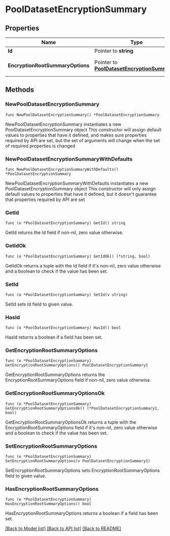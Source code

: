 # PoolDatasetEncryptionSummary

## Properties

Name | Type | Description | Notes
------------ | ------------- | ------------- | -------------
**Id** | Pointer to **string** |  | [optional] 
**EncryptionRootSummaryOptions** | Pointer to [**PoolDatasetEncryptionSummary1**](PoolDatasetEncryptionSummary1.md) |  | [optional] [default to {}]

## Methods

### NewPoolDatasetEncryptionSummary

`func NewPoolDatasetEncryptionSummary() *PoolDatasetEncryptionSummary`

NewPoolDatasetEncryptionSummary instantiates a new PoolDatasetEncryptionSummary object
This constructor will assign default values to properties that have it defined,
and makes sure properties required by API are set, but the set of arguments
will change when the set of required properties is changed

### NewPoolDatasetEncryptionSummaryWithDefaults

`func NewPoolDatasetEncryptionSummaryWithDefaults() *PoolDatasetEncryptionSummary`

NewPoolDatasetEncryptionSummaryWithDefaults instantiates a new PoolDatasetEncryptionSummary object
This constructor will only assign default values to properties that have it defined,
but it doesn't guarantee that properties required by API are set

### GetId

`func (o *PoolDatasetEncryptionSummary) GetId() string`

GetId returns the Id field if non-nil, zero value otherwise.

### GetIdOk

`func (o *PoolDatasetEncryptionSummary) GetIdOk() (*string, bool)`

GetIdOk returns a tuple with the Id field if it's non-nil, zero value otherwise
and a boolean to check if the value has been set.

### SetId

`func (o *PoolDatasetEncryptionSummary) SetId(v string)`

SetId sets Id field to given value.

### HasId

`func (o *PoolDatasetEncryptionSummary) HasId() bool`

HasId returns a boolean if a field has been set.

### GetEncryptionRootSummaryOptions

`func (o *PoolDatasetEncryptionSummary) GetEncryptionRootSummaryOptions() PoolDatasetEncryptionSummary1`

GetEncryptionRootSummaryOptions returns the EncryptionRootSummaryOptions field if non-nil, zero value otherwise.

### GetEncryptionRootSummaryOptionsOk

`func (o *PoolDatasetEncryptionSummary) GetEncryptionRootSummaryOptionsOk() (*PoolDatasetEncryptionSummary1, bool)`

GetEncryptionRootSummaryOptionsOk returns a tuple with the EncryptionRootSummaryOptions field if it's non-nil, zero value otherwise
and a boolean to check if the value has been set.

### SetEncryptionRootSummaryOptions

`func (o *PoolDatasetEncryptionSummary) SetEncryptionRootSummaryOptions(v PoolDatasetEncryptionSummary1)`

SetEncryptionRootSummaryOptions sets EncryptionRootSummaryOptions field to given value.

### HasEncryptionRootSummaryOptions

`func (o *PoolDatasetEncryptionSummary) HasEncryptionRootSummaryOptions() bool`

HasEncryptionRootSummaryOptions returns a boolean if a field has been set.


[[Back to Model list]](../README.md#documentation-for-models) [[Back to API list]](../README.md#documentation-for-api-endpoints) [[Back to README]](../README.md)


